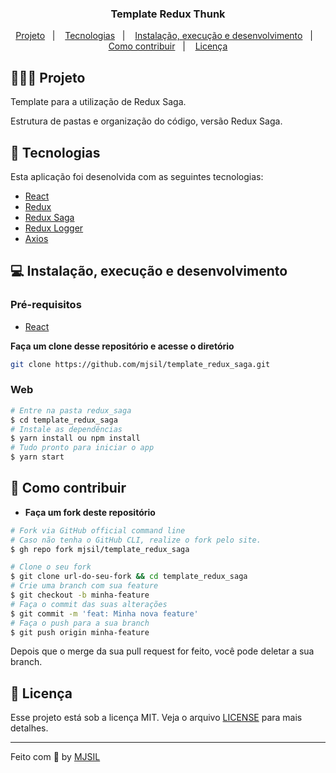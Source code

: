 <h3 align="center">
  Template Redux Thunk
</h3>

<p align="center">
  <a href="#-projeto">Projeto</a>&nbsp;&nbsp;&nbsp;|&nbsp;&nbsp;&nbsp;
  <a href="#-tecnologias">Tecnologias</a>&nbsp;&nbsp;&nbsp;|&nbsp;&nbsp;&nbsp;
  <a href="#-instalação-execução-e-desenvolvimento">Instalação, execução e desenvolvimento</a>&nbsp;&nbsp;&nbsp;|&nbsp;&nbsp;&nbsp;
  <a href="#-como-contribuir">Como contribuir</a>&nbsp;&nbsp;&nbsp;|&nbsp;&nbsp;&nbsp;
  <a href="#-licença">Licença</a>
</p>

<!-- <img alt="Layout" src=""> -->

## 👨🏻‍💻 Projeto

Template para a utilização de Redux Saga.

Estrutura de pastas e organização do código, versão Redux Saga.

## 🚀 Tecnologias

Esta aplicação foi desenolvida com as seguintes tecnologias:

- [React](https://pt-br.reactjs.org/)
- [Redux](https://redux.js.org/)
- [Redux Saga](https://redux-saga.js.org/)
- [Redux Logger](https://github.com/LogRocket/redux-logger)
- [Axios](https://github.com/axios/axios)

## 💻 Instalação, execução e desenvolvimento

### Pré-requisitos

- [React](https://pt-br.reactjs.org/)

**Faça um clone desse repositório e acesse o diretório**

```bash
git clone https://github.com/mjsil/template_redux_saga.git
```

### Web

```bash
# Entre na pasta redux_saga
$ cd template_redux_saga
# Instale as dependências
$ yarn install ou npm install
# Tudo pronto para iniciar o app
$ yarn start
```

## 🤔 Como contribuir

- **Faça um fork deste repositório**

```bash
# Fork via GitHub official command line
# Caso não tenha o GitHub CLI, realize o fork pelo site.
$ gh repo fork mjsil/template_redux_saga
```

```bash
# Clone o seu fork
$ git clone url-do-seu-fork && cd template_redux_saga
# Crie uma branch com sua feature
$ git checkout -b minha-feature
# Faça o commit das suas alterações
$ git commit -m 'feat: Minha nova feature'
# Faça o push para a sua branch
$ git push origin minha-feature
```

Depois que o merge da sua pull request for feito, você pode deletar a sua branch.

## 📝 Licença

Esse projeto está sob a licença MIT. Veja o arquivo [LICENSE](LICENSE) para mais detalhes.

---

Feito com 💜 by [MJSIL](https://www.linkedin.com/in/maur%C3%ADlio-j-silveira-4bb52b16a)
